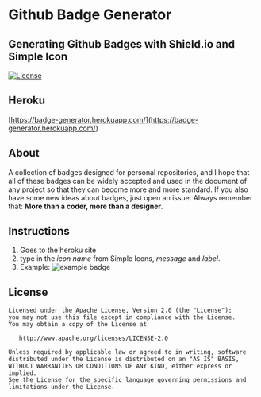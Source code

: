 # Github Badge Generator 
## Generating Github Badges with Shield.io and Simple Icon
[![License](https://img.shields.io/badge/License-Apache%202.0-blue.svg)](https://opensource.org/licenses/Apache-2.0)  

## Heroku
[https://badge-generator.herokuapp.com/](https://badge-generator.herokuapp.com/)  

## About
A collection of badges designed for personal repositories, and I hope that all of these badges can be widely accepted and used in the document of any project so that they can become more and more standard. If you also have some new ideas about badges, just open an issue. Always remember that: **More than a coder, more than a designer.**  

## Instructions
1. Goes to the heroku site
2. type in the *icon name* from Simple Icons, *message* and *label*. 
3. Example: ![example badge](https://img.shields.io/badge/Label-Message-information?style=flat&logo=Visual-Studio-Code&logoColor=white&color=007ACC)   

## License
```
Licensed under the Apache License, Version 2.0 (the "License");
you may not use this file except in compliance with the License.
You may obtain a copy of the License at

   http://www.apache.org/licenses/LICENSE-2.0

Unless required by applicable law or agreed to in writing, software
distributed under the License is distributed on an "AS IS" BASIS,
WITHOUT WARRANTIES OR CONDITIONS OF ANY KIND, either express or implied.
See the License for the specific language governing permissions and
limitations under the License.
```

